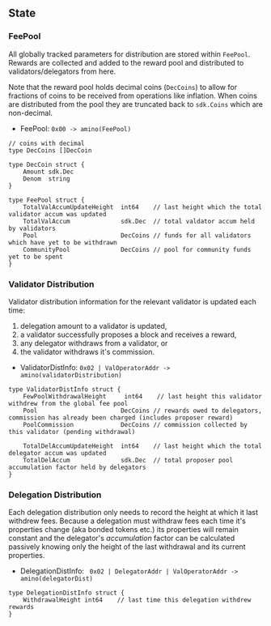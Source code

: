 ## State

### FeePool

All globally tracked parameters for distribution are stored within
`FeePool`. Rewards are collected and added to the reward pool and
distributed to validators/delegators from here. 

Note that the reward pool holds decimal coins (`DecCoins`) to allow 
for fractions of coins to be received from operations like inflation. 
When coins are distributed from the pool they are truncated back to 
`sdk.Coins` which are non-decimal. 

 - FeePool:  `0x00 -> amino(FeePool)`

```golang
// coins with decimal 
type DecCoins []DecCoin

type DecCoin struct {
    Amount sdk.Dec
    Denom  string
}

type FeePool struct {
    TotalValAccumUpdateHeight  int64    // last height which the total validator accum was updated
    TotalValAccum              sdk.Dec  // total valdator accum held by validators
    Pool                       DecCoins // funds for all validators which have yet to be withdrawn
    CommunityPool              DecCoins // pool for community funds yet to be spent
}
```

### Validator Distribution

Validator distribution information for the relevant validator is updated each time:
 1. delegation amount to a validator is updated, 
 2. a validator successfully proposes a block and receives a reward,
 3. any delegator withdraws from a validator, or 
 4. the validator withdraws it's commission.

 - ValidatorDistInfo:  `0x02 | ValOperatorAddr -> amino(validatorDistribution)`

```golang
type ValidatorDistInfo struct {
    FewPoolWithdrawalHeight     int64    // last height this validator withdrew from the global fee pool
    Pool                       DecCoins // rewards owed to delegators, commission has already been charged (includes proposer reward)
    PoolCommission             DecCoins // commission collected by this validator (pending withdrawal) 

    TotalDelAccumUpdateHeight  int64    // last height which the total delegator accum was updated
    TotalDelAccum              sdk.Dec  // total proposer pool accumulation factor held by delegators
}
```

### Delegation Distribution 

Each delegation distribution only needs to record the height at which it last
withdrew fees. Because a delegation must withdraw fees each time it's
properties change (aka bonded tokens etc.) its properties will remain constant
and the delegator's _accumulation_ factor can be calculated passively knowing
only the height of the last withdrawal and its current properties. 
 
 - DelegationDistInfo: ` 0x02 | DelegatorAddr | ValOperatorAddr -> amino(delegatorDist)`

```golang
type DelegationDistInfo struct {
    WithdrawalHeight int64    // last time this delegation withdrew rewards
}
```
